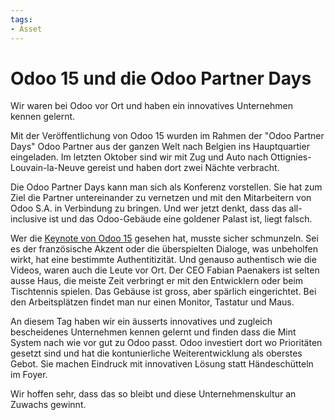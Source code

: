 ```yaml
---
tags:
- Asset
---
```

# Odoo 15 und die Odoo Partner Days
Wir waren bei Odoo vor Ort und haben ein innovatives Unternehmen kennen gelernt.

Mit der Veröffentlichung von Odoo 15 wurden im Rahmen der "Odoo Partner Days" Odoo Partner aus der ganzen Welt nach Belgien ins Hauptquartier eingeladen. Im letzten Oktober sind wir mit Zug und Auto nach Ottignies-Louvain-la-Neuve gereist und haben dort zwei Nächte verbracht.

Die Odoo Partner Days kann man sich als Konferenz vorstellen. Sie hat zum Ziel die Partner untereinander zu vernetzen und mit den Mitarbeitern von Odoo S.A. in Verbindung zu bringen. Und wer jetzt denkt, dass das all-inclusive ist und das Odoo-Gebäude eine goldener Palast ist, liegt falsch.

Wer die [Keynote von Odoo 15](https://www.youtube.com/watch?v=yI1efQG5954) gesehen hat, musste sicher schmunzeln. Sei es der französische Akzent oder die überspielten Dialoge, was unbeholfen wirkt, hat eine bestimmte Authentitizität. Und genauso authentisch wie die Videos, waren auch die Leute vor Ort. Der CEO Fabian Paenakers ist selten ausse Haus, die meiste Zeit verbringt er mit den Entwicklern oder beim Tischtennis spielen. Das Gebäuse ist gross, aber spärlich eingerichtet. Bei den Arbeitsplätzen findet man nur einen Monitor, Tastatur und Maus.

An diesem Tag haben wir ein äusserts innovatives und zugleich bescheidenes Unternehmen kennen gelernt und finden dass die Mint System nach wie vor gut zu Odoo passt. Odoo investiert dort wo Prioritäten gesetzt sind und hat die kontunierliche Weiterentwicklung als oberstes Gebot. Sie machen Eindruck mit innovativen Lösung statt Händeschütteln im Foyer.

Wir hoffen sehr, dass das so bleibt und diese Unternehmenskultur an Zuwachs gewinnt.